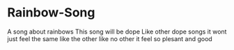 # Rainbow-Song
A song about rainbows
This song will be dope
Like other dope songs
it wont just feel the same 
like the other like no other
it feel so plesant and good